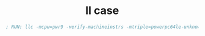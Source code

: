 <h1 align="center">ll case</h1>


```asm
; RUN: llc -mcpu=pwr9 -verify-machineinstrs -mtriple=powerpc64le-unknown-unknown < %s | FileCheck %s
```

